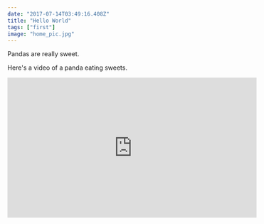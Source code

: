 ```yaml
---
date: "2017-07-14T03:49:16.408Z"
title: "Hello World"
tags: ["first"]
image: "home_pic.jpg"
---
```


Pandas are really sweet.

Here's a video of a panda eating sweets.

<iframe width="560" height="315" src="https://www.youtube.com/embed/4n0xNbfJLR8" frameborder="0" allowfullscreen></iframe>

